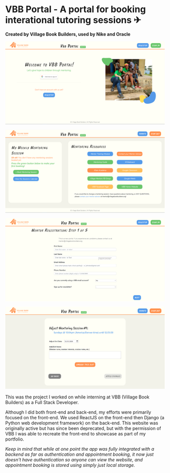 # VBB Portal - A portal for booking interational tutoring sessions ✈

**Created by Village Book Builders, used by Nike and Oracle**

![Home Screenshot](./README-assets/README-home-screenshot.png)

![Dashboard Screenshot](./README-assets/README-dashboard-screenshot.png)

![Registration Screenshot](./README-assets/README-registration-screenshot.png)

![Edit Session Screenshot](./README-assets/README-edit-session-screenshot.png)

This was the project I worked on while interning at VBB (Village Book Builders) as a Full Stack Developer.

Although I did both front-end and back-end, my efforts were primarily focused on the front-end. We used ReactJS on the front-end then Django (a Python web development framework) on the back-end. This website was originally active but has since been deprecated, but with the permission of VBB I was able to recreate the front-end to showcase as part of my portfolio.

_Keep in mind that while at one point the app was fully integrated with a backend as far as authentication and appointment booking, it now just doesn't have authentication so anyone can view the website, and appointment booking is stored using simply just local storage._
